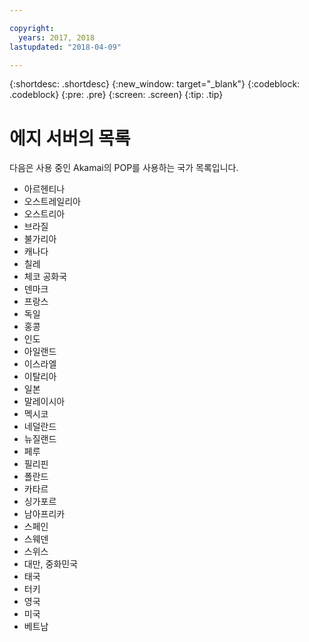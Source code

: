 ```yaml
---

copyright:
  years: 2017, 2018
lastupdated: "2018-04-09"

---
```


{:shortdesc: .shortdesc}
{:new_window: target="_blank"}
{:codeblock: .codeblock}
{:pre: .pre}
{:screen: .screen}
{:tip: .tip}

# 에지 서버의 목록

다음은 사용 중인 Akamai의 POP를 사용하는 국가 목록입니다.
 
* 아르헨티나
* 오스트레일리아
* 오스트리아
* 브라질
* 불가리아
* 캐나다
* 칠레
* 체코 공화국
* 덴마크
* 프랑스
* 독일
* 홍콩 
* 인도
* 아일랜드
* 이스라엘
* 이탈리아
* 일본
* 말레이시아
* 멕시코
* 네덜란드
* 뉴질랜드
* 페루
* 필리핀
* 폴란드
* 카타르
* 싱가포르
* 남아프리카
* 스페인
* 스웨덴
* 스위스
* 대만, 중화민국
* 태국
* 터키
* 영국
* 미국
* 베트남
